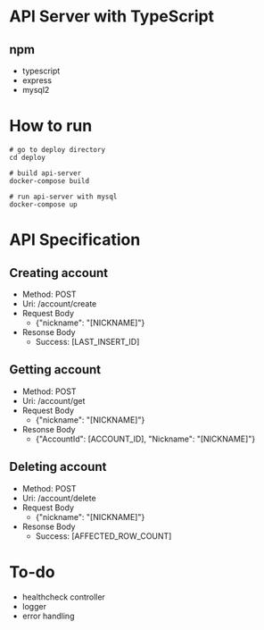 # API Server with TypeScript
## npm
- typescript
- express
- mysql2
# How to run
```
# go to deploy directory
cd deploy

# build api-server
docker-compose build

# run api-server with mysql
docker-compose up
```
# API Specification
## Creating account
- Method: POST
- Uri: /account/create
- Request Body
  - {"nickname": "\[NICKNAME\]"} 
- Resonse Body
  - Success: \[LAST_INSERT_ID\] 
## Getting account
- Method: POST
- Uri: /account/get
- Request Body
  - {"nickname": "\[NICKNAME\]"}
- Resonse Body
  - {"AccountId": \[ACCOUNT_ID\], "Nickname": "\[NICKNAME\]"}
## Deleting account
- Method: POST
- Uri: /account/delete
- Request Body
  - {"nickname": "\[NICKNAME\]"}
- Resonse Body
  - Success: \[AFFECTED_ROW_COUNT\]
# To-do
- healthcheck controller
- logger
- error handling
